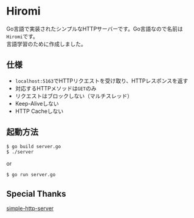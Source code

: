 # Hiromi
Go言語で実装されたシンプルなHTTPサーバーです。Go言語なので名前は`Hiromi`です。  
言語学習のために作成しました。

## 仕様
- `localhost:5163`でHTTPリクエストを受け取り、HTTPレスポンスを返す
- 対応するHTTPメソッドは`GET`のみ
- リクエストはブロックしない（マルチスレッド）
- Keep-Aliveしない
- HTTP Cacheしない

## 起動方法
```sh
$ go build server.go
$ ./server
```

or 

```sh
$ go run server.go
```

## Special Thanks
[simple-http-server](https://github.com/todokr/simple-http-server)